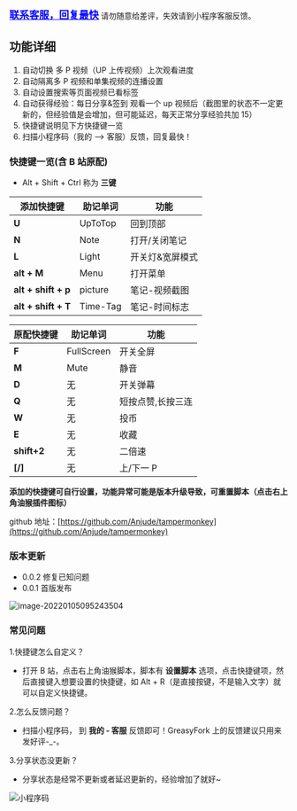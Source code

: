 
<a href="https://cdn.jsdelivr.net/gh/Anjude/pubsrc@img/TW-TamperMonkey.png" target="_blanck" style="font-size: 18px; color: blue;font-weight: bold;">联系客服，回复最快</a>
请勿随意给差评，失效请到小程序客服反馈。

## 功能详细

1. 自动切换 多 P 视频（UP 上传视频）上次观看进度
2. 自动隔离多 P 视频和单集视频的连播设置
3. 自动设置搜索等页面视频已看标签
4. 自动获得经验：每日分享&签到 观看一个 up 视频后（截图里的状态不一定更新的，但经验值是会增加，但可能延迟，每天正常分享经验共加 15）
5. 快捷键说明见下方快捷键一览
6. 扫描小程序码（我的 --> 客服）反馈，回复最快！

### 快捷键一览(含 B 站原配)

- Alt + Shift + Ctrl 称为 **三键**

| **添加快捷键**      | **助记单词** | **功能**         |
| ------------------- | ------------ | ---------------- |
| **U**               | UpToTop      | 回到顶部         |
| **N**               | Note         | 打开/关闭笔记    |
| **L**               | Light        | 开关灯&宽屏模式  |
| **alt + M**         | Menu         | 打开菜单         |
| **alt + shift + p** | picture      | 笔记-视频截图    |
| **alt + shift + T** | Time-Tag     | 笔记-时间标志    |

| **原配快捷键** | **助记单词** | **功能**          |
| -------------- | ------------ | ----------------- |
| **F**          | FullScreen   | 开关全屏          |
| **M**          | Mute         | 静音              |
| **D**          | 无           | 开关弹幕          |
| **Q**          | 无           | 短按点赞,长按三连 |
| **W**          | 无           | 投币              |
| **E**          | 无           | 收藏              |
| **shift+2**    | 无           | 二倍速            |
| **[/]**        | 无           | 上/下一 P         |

**添加的快捷键可自行设置，功能异常可能是版本升级导致，可重置脚本（点击右上角油猴插件图标）**

github 地址：[https://github.com/Anjude/tampermonkey](https://github.com/Anjude/tampermonkey)

### 版本更新

- 0.0.2 修复已知问题
- 0.0.1 首版发布

![image-20220105095243504](https://cdn.jsdelivr.net/gh/Anjude/pubsrc@img/20220105095249.png)

### 常见问题

1.快捷键怎么自定义？

- 打开 B 站，点击右上角油猴脚本，脚本有 **设置脚本** 选项，点击快捷键项，然后直接键入想要设置的快捷键，如 Alt + R（是直接按键，不是输入文字）就可以自定义快捷键。


2.怎么反馈问题？

- 扫描小程序码， 到 **我的 - 客服** 反馈即可！GreasyFork 上的反馈建议只用来发好评-_-。


3.分享状态没更新？

- 分享状态是经常不更新或者延迟更新的，经验增加了就好~

![小程序码](https://cdn.jsdelivr.net/gh/Anjude/pubsrc@img/TW-TamperMonkey.png)
